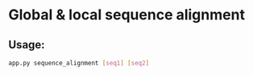 # Global & local sequence alignment #

## Usage: ##

```bash
app.py sequence_alignment [seq1] [seq2]
```